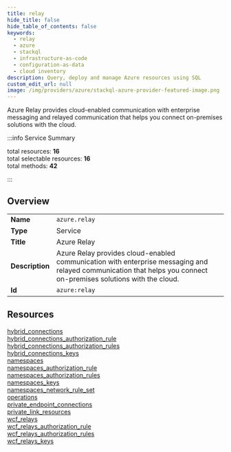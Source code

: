 ```yaml
---
title: relay
hide_title: false
hide_table_of_contents: false
keywords:
  - relay
  - azure
  - stackql
  - infrastructure-as-code
  - configuration-as-data
  - cloud inventory
description: Query, deploy and manage Azure resources using SQL
custom_edit_url: null
image: /img/providers/azure/stackql-azure-provider-featured-image.png
---
```


Azure Relay provides cloud-enabled communication with enterprise messaging and relayed communication that helps you connect on-premises solutions with the cloud.  
    
:::info Service Summary

<div class="row">
<div class="providerDocColumn">
<span>total resources:&nbsp;<b>16</b></span><br />
<span>total selectable resources:&nbsp;<b>16</b></span><br />
<span>total methods:&nbsp;<b>42</b></span><br />
</div>
</div>

:::

## Overview
<table><tbody>
<tr><td><b>Name</b></td><td><code>azure.relay</code></td></tr>
<tr><td><b>Type</b></td><td>Service</td></tr>
<tr><td><b>Title</b></td><td>Azure Relay</td></tr>
<tr><td><b>Description</b></td><td>Azure Relay provides cloud-enabled communication with enterprise messaging and relayed communication that helps you connect on-premises solutions with the cloud.</td></tr>
<tr><td><b>Id</b></td><td><code>azure:relay</code></td></tr>
</tbody></table>

## Resources
<div class="row">
<div class="providerDocColumn">
<a href="/providers/azure/relay/hybrid_connections/">hybrid_connections</a><br />
<a href="/providers/azure/relay/hybrid_connections_authorization_rule/">hybrid_connections_authorization_rule</a><br />
<a href="/providers/azure/relay/hybrid_connections_authorization_rules/">hybrid_connections_authorization_rules</a><br />
<a href="/providers/azure/relay/hybrid_connections_keys/">hybrid_connections_keys</a><br />
<a href="/providers/azure/relay/namespaces/">namespaces</a><br />
<a href="/providers/azure/relay/namespaces_authorization_rule/">namespaces_authorization_rule</a><br />
<a href="/providers/azure/relay/namespaces_authorization_rules/">namespaces_authorization_rules</a><br />
<a href="/providers/azure/relay/namespaces_keys/">namespaces_keys</a><br />
</div>
<div class="providerDocColumn">
<a href="/providers/azure/relay/namespaces_network_rule_set/">namespaces_network_rule_set</a><br />
<a href="/providers/azure/relay/operations/">operations</a><br />
<a href="/providers/azure/relay/private_endpoint_connections/">private_endpoint_connections</a><br />
<a href="/providers/azure/relay/private_link_resources/">private_link_resources</a><br />
<a href="/providers/azure/relay/wcf_relays/">wcf_relays</a><br />
<a href="/providers/azure/relay/wcf_relays_authorization_rule/">wcf_relays_authorization_rule</a><br />
<a href="/providers/azure/relay/wcf_relays_authorization_rules/">wcf_relays_authorization_rules</a><br />
<a href="/providers/azure/relay/wcf_relays_keys/">wcf_relays_keys</a><br />
</div>
</div>
